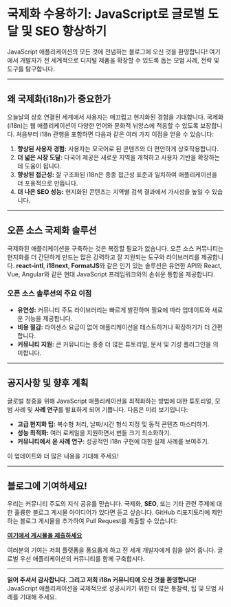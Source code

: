 # 국제화 수용하기: JavaScript로 글로벌 도달 및 SEO 향상하기

JavaScript 애플리케이션의 모든 것에 전념하는 블로그에 오신 것을 환영합니다! 여기에서 개발자가 전 세계적으로 디지털 제품을 확장할 수 있도록 돕는 모범 사례, 전략 및 도구를 탐구합니다.

---

## 왜 국제화(i18n)가 중요한가

오늘날의 상호 연결된 세계에서 사용자는 매끄럽고 현지화된 경험을 기대합니다. 국제화(i18n)는 웹 애플리케이션이 다양한 언어와 문화적 뉘앙스에 적응할 수 있도록 보장합니다. 처음부터 i18n 관행을 포함하면 다음과 같은 여러 가지 이점을 얻을 수 있습니다:

1. **향상된 사용자 경험:** 사용자는 모국어로 된 콘텐츠와 더 편안하게 상호작용합니다.
2. **더 넓은 시장 도달:** 다국어 제공은 새로운 지역을 개척하고 사용자 기반을 확장하는 데 도움이 됩니다.
3. **향상된 접근성:** 잘 구조화된 i18n은 종종 접근성 표준과 일치하여 애플리케이션을 더 포용적으로 만듭니다.
4. **더 나은 SEO 성능:** 현지화된 콘텐츠는 지역별 검색 결과에서 가시성을 높일 수 있습니다.

---

## 오픈 소스 국제화 솔루션

국제화된 애플리케이션을 구축하는 것은 복잡할 필요가 없습니다. 오픈 소스 커뮤니티는 현지화를 더 간단하게 만드는 많은 강력하고 잘 지원되는 도구와 라이브러리를 제공합니다. **react-intl**, **i18next**, **FormatJS**와 같은 인기 있는 솔루션은 유연한 API와 React, Vue, Angular와 같은 현대 JavaScript 프레임워크와의 손쉬운 통합을 제공합니다.

### 오픈 소스 솔루션의 주요 이점

- **유연성:** 커뮤니티 주도 라이브러리는 빠르게 발전하며 필요에 따라 업데이트와 새로운 기능을 제공합니다.
- **비용 절감:** 라이센스 요금이 없어 애플리케이션을 테스트하거나 확장하기가 더 간편합니다.
- **커뮤니티 지원:** 큰 커뮤니티는 종종 더 많은 튜토리얼, 문서 및 기성 플러그인을 의미합니다.

---

## 공지사항 및 향후 계획

글로벌 청중을 위해 JavaScript 애플리케이션을 최적화하는 방법에 대한 튜토리얼, 모범 사례 및 **사례 연구**를 발표하게 되어 기쁩니다. 다음은 미리 보기입니다:

- **고급 현지화 팁:** 복수형 처리, 날짜/시간 형식 지정 및 동적 콘텐츠 마스터하기.
- **성능 최적화:** 여러 로케일을 지원하면서 번들 크기 최소화하기.
- **커뮤니티에서 온 사례 연구:** 성공적인 i18n 구현에 대한 실제 사례를 보여주기.

이 업데이트와 더 많은 내용을 기대해 주세요!

---

## 블로그에 기여하세요!

우리는 커뮤니티 주도의 지식 공유를 믿습니다. 국제화, **SEO**, 또는 기타 관련 주제에 대한 훌륭한 블로그 게시물 아이디어가 있다면 듣고 싶습니다. GitHub 리포지토리에 제안하는 블로그 게시물을 추가하여 Pull Request를 제출할 수 있습니다:

[**여기에서 게시물을 제출하세요**](https://github.com/aymericzip/intlayer/blob/main/blog)

여러분의 기여는 저희 플랫폼을 풍요롭게 하고 전 세계 개발자에게 힘을 실어 줍니다. 글로벌 우선 애플리케이션의 커뮤니티를 함께 구축합시다.

---

**읽어 주셔서 감사합니다. 그리고 저희 i18n 커뮤니티에 오신 것을 환영합니다!** JavaScript 애플리케이션을 국제적으로 성공시키기 위한 더 많은 통찰력, 팁 및 모범 사례를 기대해 주세요.

